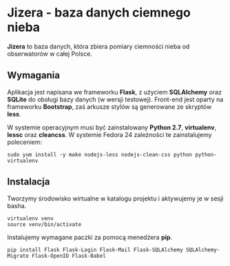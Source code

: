 # Jizera - baza danych ciemnego nieba

**Jizera** to baza danych, która zbiera pomiary ciemności nieba
od obserwatorów w całej Polsce.

## Wymagania

Aplikacja jest napisana we frameworku **Flask**, z użyciem **SQLAlchemy** oraz **SQLite** do obsługi bazy danych (w wersji testowej). Front-end jest oparty na frameworku **Bootstrap**, zaś arkusze stylów są generowane ze skryptów **less**.

W systemie operacyjnym
musi być zainstalowany **Python 2.7**, **virtualenv**, **lessc** oraz **cleancss**. W systemie Fedora 24 zależności te zainstalujemy poleceniem:
```
sudo yum install -y make nodejs-less nodejs-clean-css python python-virtualenv
```

## Instalacja

Tworzymy środowisko wirtualne w katalogu projektu i aktywujemy je
w sesji basha.
```
virtualenv venv
source venv/bin/activate
```
Instalujemy wymagane paczki za pomocą menedżera **pip**.
```
pip install Flask Flask-Login Flask-Mail Flask-SQLAlchemy SQLAlchemy-Migrate Flask-OpenID Flask-Babel
```
